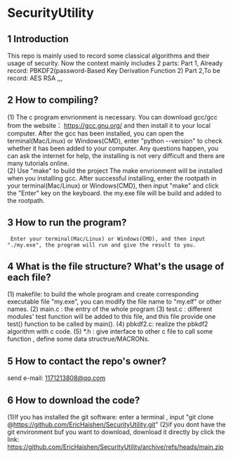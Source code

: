 # SecurityUtility
## 1 Introduction
This repo is mainly used to record some classical algorithms and their usage of security.
Now the context mainly includes 2 parts:
  Part 1, Already record:
      PBKDF2(password-Based Key Derivation Function 2)
  Part 2,To be record:
      AES
      RSA
      ,,,
## 2 How to compiling?
(1) The c program envrionment is necessary.
    You can download gcc/gcc from the website： https://gcc.gnu.org/ and then install it to your local computer.
    After the gcc has been installed, you can open the terminal(Mac/Linux) or Windows(CMD), 
    enter "python --version" to check whether it has been added to your computer. Any questions happen, you can 
    ask the internet for help, the installing is not very difficult and there are many tutorials online.  
(2) Use "make" to build the project 
    The make envrionment will be installed when you installing gcc. 
    After successful installing, enter the rootpath in your terminal(Mac/Linux) or Windows(CMD), 
    then input "make" and click the "Enter" key on the keyboard.  the my.exe file will be build and added to the rootpath.
## 3 How to run the program?
     Enter your terminal(Mac/Linux) or Windows(CMD), and then input "./my.exe", the program will run and give the result to you.
## 4 What is the file structure? What's the usage of each file?
(1) makefile: to build the whole program and create corresponding executable file "my.exe", you can modify the file name to "my.elf" or other names.
(2) main.c : the entry of the whole program
(3) test.c : different modules' test function will be added to this file, and this file provide one test() function to be called by main().
(4) pbkdf2.c: realize the pbkdf2 algorithm with c code.
(5) *.h : give interface to other c file to call some function , define some data structrue/MACRONs.
## 5 How to contact the repo's owner? 
send e-mail: 1171213808@qq.com
## 6 How to download the code?
(1)If you has installed the git software: enter a terminal , input "git clone @https://github.com/EricHaishen/SecurityUtility.git"
(2)if you dont have the git environment buf you want to download, download it directly by click the link: https://github.com/EricHaishen/SecurityUtility/archive/refs/heads/main.zip
